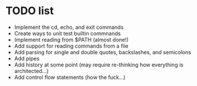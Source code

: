 # TODO list
* Implement the cd, echo, and exit commands
* Create ways to unit test builtin commnands
* Implement reading from $PATH (almost done!)
* Add support for reading commands from a file
* Add parsing for single and double quotes, backslashes, and semicolons
* Add pipes
* Add history at some point (may require re-thinking how everything is architected...)
* Add control flow statements (how the fuck...)
